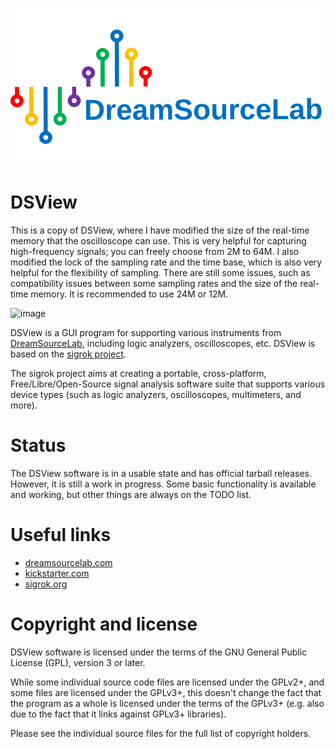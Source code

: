 ![DreamSourceLab Logo](DSView/icons/dsl_logo.svg)



# DSView 

This is a copy of DSView, where I have modified the size of the real-time memory that the oscilloscope can use. This is very helpful for capturing high-frequency signals; you can freely choose from 2M to 64M. I also modified the lock of the sampling rate and the time base, which is also very helpful for the flexibility of sampling. There are still some issues, such as compatibility issues between some sampling rates and the size of the real-time memory. It is recommended to use 24M or 12M.


<img width="1070" alt="image" src="https://github.com/cumtliang/DSView-Unlock/assets/14148856/cc1e3663-51f9-4a55-a0fb-b2e59a382291">



DSView is a GUI program for supporting various instruments from [DreamSourceLab](http://www.dreamsourcelab.com), including logic analyzers, oscilloscopes, etc. DSView is based on the [sigrok project](https://sigrok.org).

The sigrok project aims at creating a portable, cross-platform, Free/Libre/Open-Source signal analysis software suite that supports various device types (such as logic analyzers, oscilloscopes, multimeters, and more).

# Status

The DSView software is in a usable state and has official tarball releases. However, it is still a work in progress. Some basic functionality is available and working, but other things are always on the TODO list.

# Useful links

- [dreamsourcelab.com](https://www.dreamsourcelab.com)
- [kickstarter.com](https://www.kickstarter.com/projects/dreamsourcelab/dslogic-multifunction-instruments-for-everyone)
- [sigrok.org](https://sigrok.org)

# Copyright and license

DSView software is licensed under the terms of the GNU General Public License
(GPL), version 3 or later.

While some individual source code files are licensed under the GPLv2+, and
some files are licensed under the GPLv3+, this doesn't change the fact that
the program as a whole is licensed under the terms of the GPLv3+ (e.g. also
due to the fact that it links against GPLv3+ libraries).

Please see the individual source files for the full list of copyright holders.
